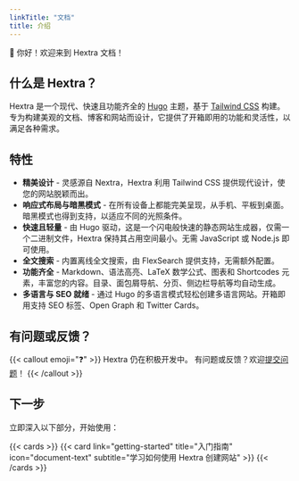 ```yaml
---
linkTitle: "文档"
title: 介绍
---
```


👋 你好！欢迎来到 Hextra 文档！

<!--more-->

## 什么是 Hextra？

Hextra 是一个现代、快速且功能齐全的 [Hugo][hugo] 主题，基于 [Tailwind CSS][tailwind-css] 构建。专为构建美观的文档、博客和网站而设计，它提供了开箱即用的功能和灵活性，以满足各种需求。

## 特性

- **精美设计** - 灵感源自 Nextra，Hextra 利用 Tailwind CSS 提供现代设计，使您的网站脱颖而出。
- **响应式布局与暗黑模式** - 在所有设备上都能完美呈现，从手机、平板到桌面。暗黑模式也得到支持，以适应不同的光照条件。
- **快速且轻量** - 由 Hugo 驱动，这是一个闪电般快速的静态网站生成器，仅需一个二进制文件，Hextra 保持其占用空间最小。无需 JavaScript 或 Node.js 即可使用。
- **全文搜索** - 内置离线全文搜索，由 FlexSearch 提供支持，无需额外配置。
- **功能齐全** - Markdown、语法高亮、LaTeX 数学公式、图表和 Shortcodes 元素，丰富您的内容。目录、面包屑导航、分页、侧边栏导航等均自动生成。
- **多语言与 SEO 就绪** - 通过 Hugo 的多语言模式轻松创建多语言网站。开箱即用支持 SEO 标签、Open Graph 和 Twitter Cards。

## 有问题或反馈？

{{< callout emoji="❓" >}}
  Hextra 仍在积极开发中。
  有问题或反馈？欢迎[提交问题](https://github.com/imfing/hextra/issues)！
{{< /callout >}}

## 下一步

立即深入以下部分，开始使用：

{{< cards >}}
  {{< card link="getting-started" title="入门指南" icon="document-text" subtitle="学习如何使用 Hextra 创建网站" >}}
{{< /cards >}}

[hugo]: https://gohugo.io/
[flex-search]: https://github.com/nextapps-de/flexsearch
[tailwind-css]: https://tailwindcss.com/
